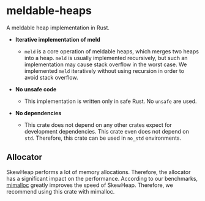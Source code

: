 # meldable-heaps

A meldable heap implementation in Rust.

* **Iterative implementation of meld**
    * `meld` is a core operation of meldable heaps, which merges two heaps into a heap. `meld` is usually implemented recursively, but such an implementation may cause stack overflow in the worst case. We implemented `meld` iteratively without using recursion in order to avoid stack overflow.

* **No unsafe code**
    * This implementation is written only in safe Rust. No `unsafe` are used.

* **No dependencies**
    * This crate does not depend on any other crates expect for development dependencies. This crate even does not depend on `std`. Therefore, this crate can be used in `no_std` environments.

## Allocator

SkewHeap performs a lot of memory allocations. Therefore, the allocator has a significant impact on  the performance. According to our benchmarks, [mimalloc](https://docs.rs/mimalloc/latest/mimalloc/) greatly improves the speed of SkewHeap. Therefore, we recommend using this crate with mimalloc.
